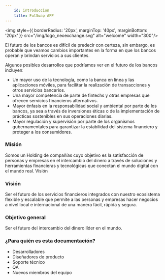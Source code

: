 ```yaml
---
    id: introduccion
    title: FutSwap APP
---
```


<img style={{ borderRadius: '20px', marginTop: '40px', marginBottom: '20px' }} src="/img/logo_neoexchange.svg" alt="welcome" width="300"/>

El futuro de los bancos es difícil de predecir con certeza, sin embargo, es probable que veamos cambios importantes en la forma en que los bancos operan y brindan servicios a sus clientes. 

Algunos posibles desarrollos que podríamos ver en el futuro de los bancos incluyen:

- Un mayor uso de la tecnología, como la banca en línea y las aplicaciones móviles, para facilitar la realización de transacciones y otros servicios bancarios.
- Una mayor competencia de parte de fintechs y otras empresas que ofrecen servicios financieros alternativos.
- Mayor énfasis en la responsabilidad social y ambiental por parte de los bancos, ya sea a través de inversiones éticas o de la implementación de prácticas sostenibles en sus operaciones diarias.
- Mayor regulación y supervisión por parte de los organismos gubernamentales para garantizar la estabilidad del sistema financiero y proteger a los consumidores.

### Misión

Somos un Holding de compañías cuyo objetivo es la satisfacción de personas y empresas en el intercambio del dinero a través de soluciones y herramientas financieras y tecnológicas que conectan el mundo digital con el mundo real. Visión

### Visión

Ser el futuro de los servicios financieros integrados con nuestro ecosistema flexible y escalable que permite a las personas y empresas hacer negocios a nivel local e internacional de una manera fácil, rápida y segura.

### Objetivo general

Ser el futuro del intercambio del dinero líder en el mundo.


### ¿Para quién es esta documentación?

- Desarrolladores
- Diseñadores de producto
- Soporte técnico
- QA
- Nuevos miembros del equipo
